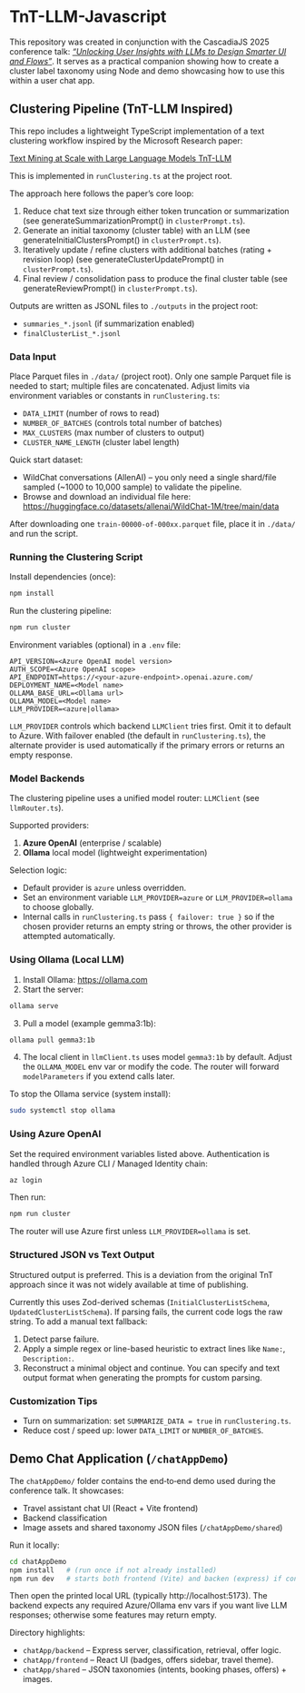 # TnT-LLM-Javascript

This repository was created in conjunction with the CascadiaJS 2025 conference talk: [_“Unlocking User Insights with LLMs to Design Smarter UI and Flows”_](https://cascadiajs.com/2025/talks/unlocking-user-insights-with-llms-to-design-smarter-ui-and-flows). It serves as a practical companion showing how to create a cluster label taxonomy using Node and demo showcasing how to use this within a user chat app.

## Clustering Pipeline (TnT-LLM Inspired)

This repo includes a lightweight TypeScript implementation of a text clustering workflow inspired by the Microsoft Research paper:

[Text Mining at Scale with Large Language Models TnT-LLM](https://www.microsoft.com/en-us/research/publication/tnt-llm-text-mining-at-scale-with-large-language-models/)

This is implemented in `runClustering.ts` at the project root.

The approach here follows the paper’s core loop:

1. Reduce chat text size through either token truncation or summarization (see generateSummarizationPrompt() in `clusterPrompt.ts`).
2. Generate an initial taxonomy (cluster table) with an LLM (see generateInitialClustersPrompt() in `clusterPrompt.ts`).
3. Iteratively update / refine clusters with additional batches (rating + revision loop) (see generateClusterUpdatePrompt() in `clusterPrompt.ts`).
4. Final review / consolidation pass to produce the final cluster table (see generateReviewPrompt() in `clusterPrompt.ts`).

Outputs are written as JSONL files to `./outputs` in the project root:

- `summaries_*.jsonl` (if summarization enabled)
- `finalClusterList_*.jsonl`

### Data Input

Place Parquet files in `./data/` (project root). Only one sample Parquet file is needed to start; multiple files are concatenated. Adjust limits via environment variables or constants in `runClustering.ts`:

- `DATA_LIMIT` (number of rows to read)
- `NUMBER_OF_BATCHES` (controls total number of batches)
- `MAX_CLUSTERS` (max number of clusters to output)
- `CLUSTER_NAME_LENGTH` (cluster label length)

Quick start dataset:

- WildChat conversations (AllenAI) – you only need a single shard/file sampled (~1000 to 10,000 sample) to validate the pipeline.
- Browse and download an individual file here:
  https://huggingface.co/datasets/allenai/WildChat-1M/tree/main/data

After downloading one `train-00000-of-000xx.parquet` file, place it in `./data/` and run the script.

### Running the Clustering Script

Install dependencies (once):

```bash
npm install
```

Run the clustering pipeline:

```bash
npm run cluster
```

Environment variables (optional) in a `.env` file:

```
API_VERSION=<Azure OpenAI model version>
AUTH_SCOPE=<Azure OpenAI scope>
API_ENDPOINT=https://<your-azure-endpoint>.openai.azure.com/
DEPLOYMENT_NAME=<Model name>
OLLAMA_BASE_URL=<Ollama url>
OLLAMA_MODEL=<Model name>
LLM_PROVIDER=<azure|ollama>
```

`LLM_PROVIDER` controls which backend `LLMClient` tries first. Omit it to default to Azure. With failover enabled (the default in `runClustering.ts`), the alternate provider is used automatically if the primary errors or returns an empty response.

### Model Backends

The clustering pipeline uses a unified model router: `LLMClient` (see `llmRouter.ts`).

Supported providers:

1. **Azure OpenAI** (enterprise / scalable)
2. **Ollama** local model (lightweight experimentation)

Selection logic:

- Default provider is `azure` unless overridden.
- Set an environment variable `LLM_PROVIDER=azure` or `LLM_PROVIDER=ollama` to choose globally.
- Internal calls in `runClustering.ts` pass `{ failover: true }` so if the chosen provider returns an empty string or throws, the other provider is attempted automatically.

### Using Ollama (Local LLM)

1. Install Ollama: https://ollama.com
2. Start the server:

```bash
ollama serve
```

3. Pull a model (example gemma3:1b):

```bash
ollama pull gemma3:1b
```

4. The local client in `llmClient.ts` uses model `gemma3:1b` by default. Adjust the `OLLAMA_MODEL` env var or modify the code. The router will forward `modelParameters` if you extend calls later.

To stop the Ollama service (system install):

```bash
sudo systemctl stop ollama
```

### Using Azure OpenAI

Set the required environment variables listed above. Authentication is handled through Azure CLI / Managed Identity chain:

```bash
az login
```

Then run:

```bash
npm run cluster
```

The router will use Azure first unless `LLM_PROVIDER=ollama` is set.

### Structured JSON vs Text Output

Structured output is preferred. This is a deviation from the original TnT approach since it was not widely available at time of publishing.

Currently this uses Zod-derived schemas (`InitialClusterListSchema`, `UpdatedClusterListSchema`). If parsing fails, the current code logs the raw string. To add a manual text fallback:

1. Detect parse failure.
2. Apply a simple regex or line-based heuristic to extract lines like `Name:`, `Description:`.
3. Reconstruct a minimal object and continue. You can specify and text output format when generating the prompts for custom parsing.

### Customization Tips

- Turn on summarization: set `SUMMARIZE_DATA = true` in `runClustering.ts`.
- Reduce cost / speed up: lower `DATA_LIMIT` or `NUMBER_OF_BATCHES`.


## Demo Chat Application (`/chatAppDemo`)

The `chatAppDemo/` folder contains the end‑to‑end demo used during the conference talk. It showcases:

- Travel assistant chat UI (React + Vite frontend)
- Backend classification
- Image assets and shared taxonomy JSON files (`/chatAppDemo/shared`)

Run it locally:

```bash
cd chatAppDemo
npm install   # (run once if not already installed)
npm run dev   # starts both frontend (Vite) and backen (express) if configured via scripts
```

Then open the printed local URL (typically http://localhost:5173). The backend expects any required Azure/Ollama env vars if you want live LLM responses; otherwise some features may return empty.

Directory highlights:

- `chatApp/backend` – Express server, classification, retrieval, offer logic.
- `chatApp/frontend` – React UI (badges, offers sidebar, travel theme).
- `chatApp/shared` – JSON taxonomies (intents, booking phases, offers) + images.
